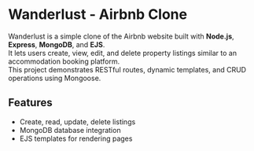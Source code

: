 # Wanderlust - Airbnb Clone

Wanderlust is a simple clone of the Airbnb website built with **Node.js**, **Express**, **MongoDB**, and **EJS**.  
It lets users create, view, edit, and delete property listings similar to an accommodation booking platform.  
This project demonstrates RESTful routes, dynamic templates, and CRUD operations using Mongoose.

## Features
- Create, read, update, delete listings
- MongoDB database integration
- EJS templates for rendering pages
